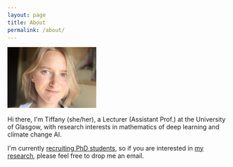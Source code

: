 ```yaml
---
layout: page
title: About
permalink: /about/
---
```


<img src="/pics/me2.jpeg" width="200"/>

Hi there, I'm Tiffany (she/her), a Lecturer (Assistant Prof.) at the University of Glasgow, with research interests in mathematics of deep learning and climate change AI. 

I'm currently [recruiting PhD students]({{TiffanyVlaar.github.io}}/supervision), so if you are interested in [my research]({{TiffanyVlaar.github.io}}/research), please feel free to drop me an email. 

<!---always looking for new collaborators--->

